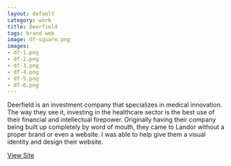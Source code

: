 ```yaml
---              
layout: default
category: work
title: Deerfield
tags: brand web
image: df-square.png
images: 
- df-1.png
- df-2.png
- df-3.png
- df-4.png
- df-5.png
- df-6.png
---
```

Deerfield is an investment company that specializes in medical innovation. The way they see it, investing in the healthcare sector is the best use of their financial and intellectual firepower. Originally having their company being built up completely by word of mouth, they came to Landor without a proper brand or even a website. I was able to help give them a visual identity and design their website.

[View Site](http://deerfield.com)